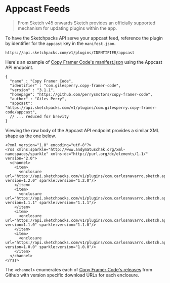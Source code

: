 # Appcast Feeds

> From Sketch v45 onwards Sketch provides an officially supported mechanism for updating plugins within the app.

To have the Sketchpacks API serve your appcast feed, reference the plugin by identifier for the `appcast` key in the `manifest.json`.

```
https://api.sketchpacks.com/v1/plugins/IDENTIFIER/appcast
```

Here's an example of [Copy Framer Code's manifest.json](https://github.com/perrysmotors/copy-framer-code/blob/master/CopyFramerCode.sketchplugin/Contents/Sketch/manifest.json#L9) using the Appcast API endpoint.

```
{
  "name" : "Copy Framer Code",
  "identifier" : "com.gilesperry.copy-framer-code",
  "version" : "3.1.1",
  "homepage": "https://github.com/perrysmotors/copy-framer-code",
  "author" : "Giles Perry",
  "appcast": "https://api.sketchpacks.com/v1/plugins/com.gilesperry.copy-framer-code/appcast",
  // ... reduced for brevity
}
```

Viewing the raw body of the Appcast API endpoint provides a similar XML shape as the one below.

```
<?xml version="1.0" encoding="utf-8"?>
<rss xmlns:sparkle="http://www.andymatuschak.org/xml-namespaces/sparkle" xmlns:dc="http://purl.org/dc/elements/1.1/" version="2.0">
  <channel>
    <item>
      <enclosure url="https://api.sketchpacks.com/v1/plugins/com.carlosnavarro.sketch.appalette/download?version=1.2.0" sparkle:version="1.2.0"/>
    </item>
    <item>
      <enclosure url="https://api.sketchpacks.com/v1/plugins/com.carlosnavarro.sketch.appalette/download?version=1.1.1" sparkle:version="1.1.1"/>
    </item>
    <item>
      <enclosure url="https://api.sketchpacks.com/v1/plugins/com.carlosnavarro.sketch.appalette/download?version=1.1.0" sparkle:version="1.1.0"/>
    </item>
    <item>
      <enclosure url="https://api.sketchpacks.com/v1/plugins/com.carlosnavarro.sketch.appalette/download?version=1.0.0" sparkle:version="1.0.0"/>
    </item>
  </channel>
</rss>
```

The `<channel>` enumerates each of [Copy Framer Code's releases](https://github.com/perrysmotors/copy-framer-code/releases) from Github with version specific download URLs for each enclosure.

